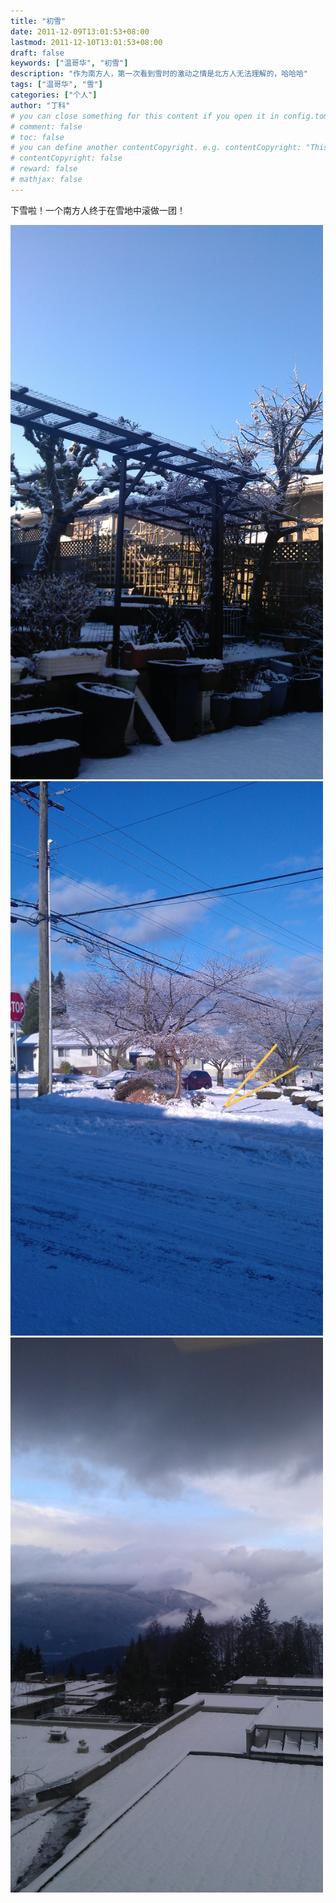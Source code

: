 ```yaml
---
title: "初雪"
date: 2011-12-09T13:01:53+08:00
lastmod: 2011-12-10T13:01:53+08:00
draft: false
keywords: ["温哥华", "初雪"]
description: "作为南方人，第一次看到雪时的激动之情是北方人无法理解的，哈哈哈"
tags: ["温哥华", "雪"]
categories: ["个人"]
author: "丁科"
# you can close something for this content if you open it in config.toml.
# comment: false
# toc: false
# you can define another contentCopyright. e.g. contentCopyright: "This is an another copyright."
# contentCopyright: false
# reward: false
# mathjax: false
---
```


下雪啦！一个南方人终于在雪地中滚做一团！

<img src="/pics/first_home_snow_01.jpg" alt="snow in vancouver home 01" style="width: 500px;"/>

<!--more-->

<img src="/pics/first_home_snow_02.jpg" alt="snow in vancouver home 01" style="width: 500px;"/>

<img src="/pics/first_year_school_snow.jpg" alt="snow in sfu" style="width: 500px;"/>

